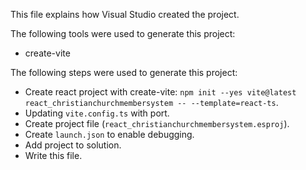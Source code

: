 This file explains how Visual Studio created the project.

The following tools were used to generate this project:
- create-vite

The following steps were used to generate this project:
- Create react project with create-vite: `npm init --yes vite@latest react_christianchurchmembersystem -- --template=react-ts`.
- Updating `vite.config.ts` with port.
- Create project file (`react_christianchurchmembersystem.esproj`).
- Create `launch.json` to enable debugging.
- Add project to solution.
- Write this file.

